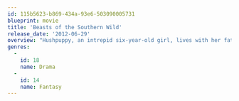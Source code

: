 ```yaml
---
id: 115b5623-b869-434a-93e6-503090005731
blueprint: movie
title: 'Beasts of the Southern Wild'
release_date: '2012-06-29'
overview: "Hushpuppy, an intrepid six-year-old girl, lives with her father, Wink in 'the Bathtub', a southern Delta community at the edge of the world. Wink’s tough love prepares her for the unraveling of the universe – for a time when he’s no longer there to protect her. When Wink contracts a mysterious illness, nature flies out of whack – temperatures rise, and the ice caps melt, unleashing an army of prehistoric creatures called aurochs. With the waters rising, the aurochs coming, and Wink’s health fading, Hushpuppy goes in search of her lost mother."
genres:
  -
    id: 18
    name: Drama
  -
    id: 14
    name: Fantasy
---
```

